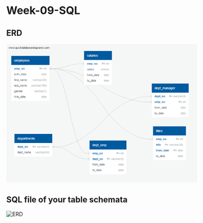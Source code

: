 # Week-09-SQL

## ERD
![ERD](erd.png)

## SQL file of your table schemata
![ERD](table-schemata.png)
